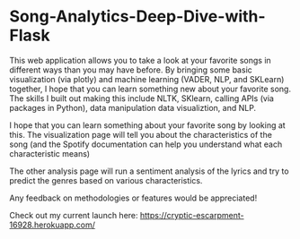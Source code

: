 # Song-Analytics-Deep-Dive-with-Flask
This web application allows you to take a look at your favorite songs in different ways than you may have before. 
By bringing some basic visualization (via plotly) and machine learning (VADER, NLP, and SKLearn) together, I hope that you can learn something new about your favorite song.
The skills I built out making this include NLTK, SKlearn, calling APIs (via packages in Python), data manipulation data visualiztion, and NLP.

I hope that you can learn something about your favorite song by looking at this.
The visualization page will tell you about the characteristics of the song (and the Spotify documentation can help you understand what each characteristic means)

The other analysis page will run a sentiment analysis of the lyrics and try to predict the genres based on various characteristics.

Any feedback on methodologies or features would be appreciated!

Check out my current launch here: https://cryptic-escarpment-16928.herokuapp.com/
